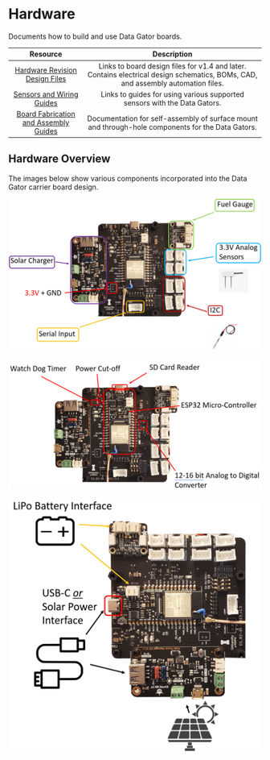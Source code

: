 # Hardware
Documents how to build and use Data Gator boards.

| Resource | Description |
| :---: | :---: | 
| [Hardware Revision Design Files](./Hardware_Revisions/README.md) | Links to board design files for v1.4 and later. Contains electrical design schematics, BOMs, CAD, and assembly automation files. |
| [Sensors and Wiring Guides](./Sensors_And_Wiring/README.md) | Links to guides for using various supported sensors with the Data Gators. |
| [Board Fabrication and Assembly Guides](./Board_Assembly_Guides/README.md) | Documentation for self-assembly of surface mount and through-hole components for the Data Gators. |

## Hardware Overview

The images below show various components incorporated into the Data Gator carrier board design. 

![board tour](images/dg_board_tour.png)

![hardware comp](images/dg_hardware_components.png)

![solar hookups](images/dg_solar_pic.png)
